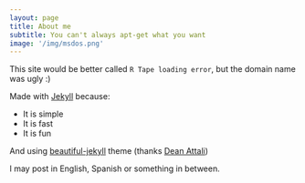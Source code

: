 ```yaml
---
layout: page
title: About me
subtitle: You can't always apt-get what you want
image: '/img/msdos.png'
---
```


This site would be better called `R Tape loading error`, but the domain name was ugly :)

Made with [Jekyll](https://jekyllrb.com) because:

* It is simple
* It is fast
* It is fun

And using [beautiful-jekyll](https://github.com/daattali/beautiful-jekyll) theme (thanks [Dean Attali](https://deanattali.com))

I may post in English, Spanish or something in between.
